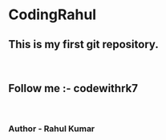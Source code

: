 # CodingRahul
<h2>This is my first git repository.</h2>
<br>
<h2>Follow me :- codewithrk7</h2>
<br>
<h3>Author - Rahul Kumar</h3>
